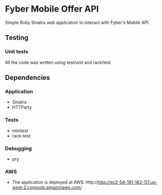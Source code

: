 # Fyber Mobile Offer API
Simple Ruby Sinatra web application to interact with Fyber's Mobile API.

## Testing

### Unit tests
All the code was written using test/unit and rack/test

## Dependencies

### Application
* Sinatra
* HTTParty

### Tests
* minitest
* rack-test

### Debugging
* pry

### AWS
* The application is deployed at AWS: http://http://ec2-54-191-182-117.us-west-2.compute.amazonaws.com/
